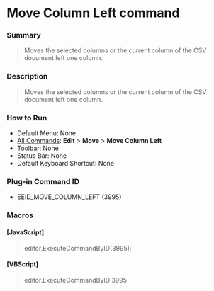 # Move Column Left command

### Summary

> Moves the selected columns or the current column of the CSV document left one column.

### Description

> Moves the selected columns or the current column of the CSV document left one column.

### How to Run

- Default Menu: None
- [All Commands](../tools/all_commands): **Edit** \> **Move**
\> **Move Column Left**
- Toolbar: None
- Status Bar: None
- Default Keyboard Shortcut: None

### Plug-in Command ID

- EEID\_MOVE\_COLUMN\_LEFT (3995)

### Macros

#### \[JavaScript\]

> editor.ExecuteCommandByID(3995);

#### \[VBScript\]

> editor.ExecuteCommandByID 3995